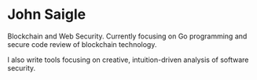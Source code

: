 # John Saigle

Blockchain and Web Security. Currently focusing on Go programming and secure code review of blockchain technology.

I also write tools focusing on creative, intuition-driven analysis of software security.
